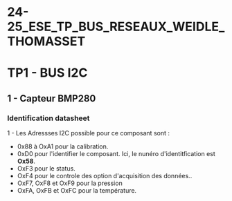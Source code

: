 # 24-25_ESE_TP_BUS_RESEAUX_WEIDLE_THOMASSET

# TP1 - BUS I2C
## 1 - Capteur BMP280
### Identification datasheet
1 - Les Adressses I2C possible pour ce composant sont : 
- 0x88 à OxA1 pour la calibration.
- 0xD0 pour l'identifier le composant. Ici, le nunéro d'identitfication est **Ox58**.
- OxF3 pour le status.
- OxF4 pour le controle des option d'acquisition des données..
- OxF7, OxF8 et OxF9 pour la pression
- OxFA, OxFB et OxFC pour la température.  
